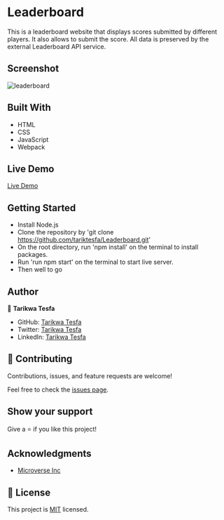 # Leaderboard

This is a leaderboard website that displays scores submitted by different players. It also allows to submit the score. All data is preserved by the external Leaderboard API service.

## Screenshot

![leaderboard](https://user-images.githubusercontent.com/38283436/151340001-1c340c32-d0ed-450f-a6e0-76966bec9866.png)

## Built With

- HTML
- CSS 
- JavaScript
- Webpack

## Live Demo

[Live Demo](https://tariktesfa.github.io/Leaderboard/dist/)

## Getting Started

- Install Node.js
- Clone the repository by 'git clone https://github.com/tariktesfa/Leaderboard.git' 
- On the root directory, run 'npm install' on the terminal to install packages.
- Run 'run npm start' on the terminal to start live server.
- Then well to go

## Author

👤 **Tarikwa Tesfa**

- GitHub: [Tarikwa Tesfa](https://github.com/tariktesfa)
- Twitter: [Tarikwa Tesfa](https://twitter.com/tarik_tesfa)
- LinkedIn: [Tarikwa Tesfa](https://www.linkedin.com/in/tarikwa-tesfa-232a64167/)

## 🤝 Contributing

Contributions, issues, and feature requests are welcome!

Feel free to check the [issues page](../../issues/).

## Show your support

Give a ⭐️ if you like this project!

## Acknowledgments

- [Microverse Inc](https://www.microverse.org/)

## 📝 License

This project is [MIT](./MIT.md) licensed.
